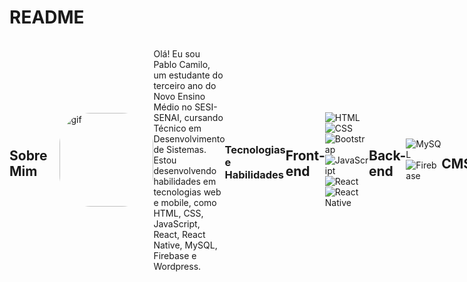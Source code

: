 # README
<div style="display: flex; align-items: center;">
  
  
  ## Sobre Mim
<img align="right" alt="gif" height="150" style="border-radius: 50px; margin-left: 20px;" src="https://tenor.com/pt-BR/view/sabo-gif-22731369.gif">

  Olá! Eu sou Pablo Camilo, um estudante do terceiro ano do Novo Ensino Médio no SESI-SENAI, cursando Técnico em Desenvolvimento de Sistemas. Estou desenvolvendo habilidades em tecnologias web e mobile, como HTML, CSS, JavaScript, React, React Native, MySQL, Firebase e Wordpress.
  

  ### Tecnologias e Habilidades

## Front-end
![HTML](https://img.shields.io/badge/HTML5-E34F26?style=for-the-badge&logo=html5&logoColor=white)
![CSS](https://img.shields.io/badge/CSS3-1572B6?style=for-the-badge&logo=css3&logoColor=white)
![Bootstrap](https://img.shields.io/badge/Bootstrap-563D7C?style=for-the-badge&logo=bootstrap&logoColor=white)
![JavaScript](https://img.shields.io/badge/JavaScript-F7DF1E?style=for-the-badge&logo=javascript&logoColor=black)
![React](https://img.shields.io/badge/React-20232A?style=for-the-badge&logo=react&logoColor=61DAFB)
![React Native](https://img.shields.io/badge/React_Native-20232A?style=for-the-badge&logo=react&logoColor=61DAFB)

## Back-end
![MySQL](https://img.shields.io/badge/MySQL-00000F?style=for-the-badge&logo=mysql&logoColor=white)
![Firebase](https://img.shields.io/badge/Firebase-FFCA28?style=for-the-badge&logo=firebase&logoColor=black)

## CMS
![WordPress](https://img.shields.io/badge/Wordpress-21759B?style=for-the-badge&logo=wordpress&logoColor=white)

  ## Projetos

  ### Projeto 1: PineApple Company
  Descrição: Site finalizado utilizando apenas HTML e CSS.
  - GitHub: [PineApple-Company](https://github.com/leonardosantana214/PineApple-Company)

<div>
    <a href="https://github.com/Danielomes">
        <img loading="lazy" height="180em" src="https://github-readme-stats.vercel.app/api?username=PabloCamiloJesus&layout=compact&langs_count=7&theme=tokyonight" alt="Top Languages" />  
    </a>
    <a href="https://github.com/Danielomes">
        <img loading="lazy" height="180em" src="https://github-readme-stats.vercel.app/api/top-langs/?username=PabloCamiloJesus&show_icons=true&theme=tokyonight&include_all_commits=true&count_private=false" alt="GitHub Stats" />
    </a>
  

</div>

  ## Contato

  - Email: pcpablotpajesuspc@gmail.com
  [![LinkedIn](https://img.shields.io/badge/LinkedIn-0077B5?style=for-the-badge&logo=linkedin&logoColor=white)] Linkedin: www.linkedin.com/in/pablo-camilo-tpa-de-jesus-51bb3b294

  Sinta-se à vontade para explorar meus projetos e entrar em contato!
</div>
